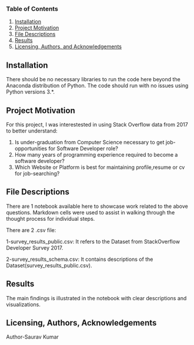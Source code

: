 ### Table of Contents

1. [Installation](#installation)
2. [Project Motivation](#motivation)
3. [File Descriptions](#files)
4. [Results](#results)
5. [Licensing, Authors, and Acknowledgements](#licensing)

## Installation <a name="installation"></a>

There should be no necessary libraries to run the code here beyond the Anaconda distribution of Python.  The code should run with no issues using Python versions 3.*.

## Project Motivation<a name="motivation"></a>

For this project, I was interestested in using Stack Overflow data from 2017 to better understand:

1. Is under-graduation from Computer Science necessary to get job-opportunities for Software Developer role?
2. How many years of programming experience required to become a software developer?
3. Which Website or Platform is best for maintaining profile,resume or cv for job-searching?


## File Descriptions <a name="files"></a>

There are 1 notebook available here to showcase work related to the above questions.  Markdown cells were used to assist in walking through the thought process for individual steps.  

There are 2 .csv file:

1-survey_results_public.csv: It refers to the Dataset from StackOverflow Developer Survey 2017.

2-survey_results_schema.csv: It contains descriptions of the Dataset(survey_results_public.csv).

## Results<a name="results"></a>

The main findings is illustrated in the notebook with clear descriptions and visualizations.
## Licensing, Authors, Acknowledgements<a name="licensing"></a>
Author-Saurav Kumar
